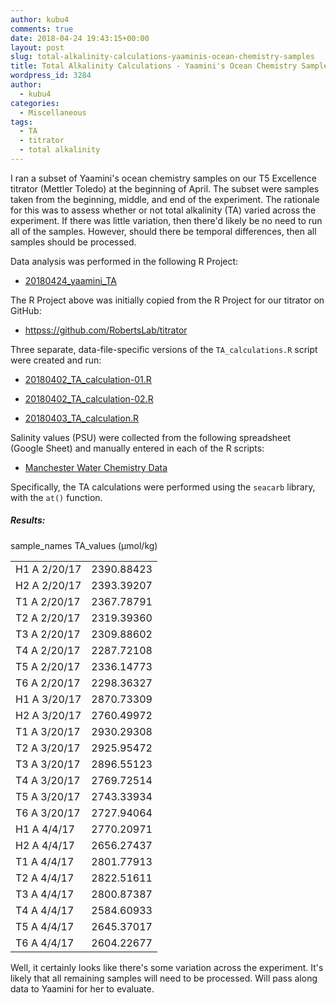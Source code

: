 ```yaml
---
author: kubu4
comments: true
date: 2018-04-24 19:43:15+00:00
layout: post
slug: total-alkalinity-calculations-yaaminis-ocean-chemistry-samples
title: Total Alkalinity Calculations - Yaamini's Ocean Chemistry Samples
wordpress_id: 3284
author:
  - kubu4
categories:
  - Miscellaneous
tags:
  - TA
  - titrator
  - total alkalinity
---
```


I ran a subset of Yaamini's ocean chemistry samples on our T5 Excellence titrator (Mettler Toledo) at the beginning of April. The subset were samples taken from the beginning, middle, and end of the experiment. The rationale for this was to assess whether or not total alkalinity (TA) varied across the experiment. If there was little variation, then there'd likely be no need to run all of the samples. However, should there be temporal differences, then all samples should be processed.

Data analysis was performed in the following R Project:





  * [20180424_yaamini_TA](https://owl.fish.washington.edu/Athaliana/20180424_yaamini_TA/)



The R Project above was initially copied from the R Project for our titrator on GitHub:



  * [httpss://github.com/RobertsLab/titrator](https://github.com/RobertsLab/titrator)



Three separate, data-file-specific versions of the `TA_calculations.R` script were created and run:





  * [20180402_TA_calculation-01.R](https://owl.fish.washington.edu/Athaliana/20180424_yaamini_TA/scripts/20180402_TA_calculation-01.R)



  * [20180402_TA_calculation-02.R](https://owl.fish.washington.edu/Athaliana/20180424_yaamini_TA/scripts/20180402_TA_calculation-02.R)



  * [20180403_TA_calculation.R](https://owl.fish.washington.edu/Athaliana/20180424_yaamini_TA/scripts/20180403_TA_calculation.R)






Salinity values (PSU) were collected from the following spreadsheet (Google Sheet) and manually entered in each of the R scripts:





  * [Manchester Water Chemistry Data](httpss://docs.google.com/spreadsheets/d/1NimY1gQFM8eR_wdkM5__nEw3JwEhihmIBHiOqXnBYJ4/edit#gid=84274380)



Specifically, the TA calculations were performed using the `seacarb` library, with the `at()` function.



##### Results:



<table >

<tr >
  sample_names
  TA_values (μmol/kg)
</tr>

<tbody >
<tr >
  
<td >H1 A 2/20/17
</td>
  
<td >2390.88423
</td>
</tr>
<tr >
  
<td >H2 A 2/20/17
</td>
  
<td >2393.39207
</td>
</tr>
<tr >
  
<td >T1 A 2/20/17
</td>
  
<td >2367.78791
</td>
</tr>
<tr >
  
<td >T2 A 2/20/17
</td>
  
<td >2319.39360
</td>
</tr>
<tr >
  
<td >T3 A 2/20/17
</td>
  
<td >2309.88602
</td>
</tr>
<tr >
  
<td >T4 A 2/20/17
</td>
  
<td >2287.72108
</td>
</tr>
<tr >
  
<td >T5 A 2/20/17
</td>
  
<td >2336.14773
</td>
</tr>
<tr >
  
<td >T6 A 2/20/17
</td>
  
<td >2298.36327
</td>
</tr>
<tr >
  
<td >H1 A 3/20/17
</td>
  
<td >2870.73309
</td>
</tr>
<tr >
  
<td >H2 A 3/20/17
</td>
  
<td >2760.49972
</td>
</tr>
<tr >
  
<td >T1 A 3/20/17
</td>
  
<td >2930.29308
</td>
</tr>
<tr >
  
<td >T2 A 3/20/17
</td>
  
<td >2925.95472
</td>
</tr>
<tr >
  
<td >T3 A 3/20/17
</td>
  
<td >2896.55123
</td>
</tr>
<tr >
  
<td >T4 A 3/20/17
</td>
  
<td >2769.72514
</td>
</tr>
<tr >
  
<td >T5 A 3/20/17
</td>
  
<td >2743.33934
</td>
</tr>
<tr >
  
<td >T6 A 3/20/17
</td>
  
<td >2727.94064
</td>
</tr>
<tr >
  
<td >H1 A 4/4/17
</td>
  
<td >2770.20971
</td>
</tr>
<tr >
  
<td >H2 A 4/4/17
</td>
  
<td >2656.27437
</td>
</tr>
<tr >
  
<td >T1 A 4/4/17
</td>
  
<td >2801.77913
</td>
</tr>
<tr >
  
<td >T2 A 4/4/17
</td>
  
<td >2822.51611
</td>
</tr>
<tr >
  
<td >T3 A 4/4/17
</td>
  
<td >2800.87387
</td>
</tr>
<tr >
  
<td >T4 A 4/4/17
</td>
  
<td >2584.60933
</td>
</tr>
<tr >
  
<td >T5 A 4/4/17
</td>
  
<td >2645.37017
</td>
</tr>
<tr >
  
<td >T6 A 4/4/17
</td>
  
<td >2604.22677
</td>
</tr>
</tbody>
</table>

Well, it certainly looks like there's some variation across the experiment. It's likely that all remaining samples will need to be processed. Will pass along data to Yaamini for her to evaluate.

